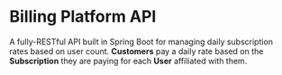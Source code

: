 # Billing Platform API
A fully-RESTful API built in Spring Boot for managing daily subscription rates based on user count. **Customers** pay a daily rate based on the **Subscription** they are paying for each **User** affiliated with them.  
